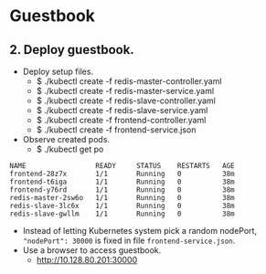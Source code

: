 # Guestbook
## 2. Deploy guestbook.
- Deploy setup files.
  - $ ./kubectl create -f redis-master-controller.yaml
  - $ ./kubectl create -f redis-master-service.yaml
  - $ ./kubectl create -f redis-slave-controller.yaml
  - $ ./kubectl create -f redis-slave-service.yaml
  - $ ./kubectl create -f frontend-controller.yaml
  - $ ./kubectl create -f frontend-service.json
- Observe created pods.
  - $ ./kubectl get po
```
NAME                 READY     STATUS    RESTARTS   AGE
frontend-28z7x       1/1       Running   0          38m
frontend-t6iga       1/1       Running   0          38m
frontend-y76rd       1/1       Running   0          38m
redis-master-2sw6o   1/1       Running   0          38m
redis-slave-3lc6x    1/1       Running   0          38m
redis-slave-gwllm    1/1       Running   0          38m
```
- Instead of letting Kubernetes system pick a random nodePort, `"nodePort": 30000` is fixed in file `frontend-service.json`.
- Use a browser to access guestbook.
  - http://10.128.80.201:30000
